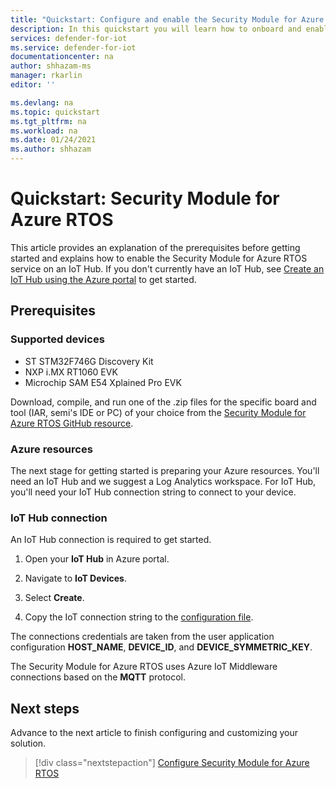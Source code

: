 ```yaml
---
title: "Quickstart: Configure and enable the Security Module for Azure RTOS"
description: In this quickstart you will learn how to onboard and enable the Security Module for Azure RTOS service in your Azure IoT Hub.
services: defender-for-iot
ms.service: defender-for-iot
documentationcenter: na
author: shhazam-ms
manager: rkarlin
editor: ''

ms.devlang: na
ms.topic: quickstart
ms.tgt_pltfrm: na
ms.workload: na
ms.date: 01/24/2021
ms.author: shhazam
---
```


# Quickstart: Security Module for Azure RTOS 

This article provides an explanation of the prerequisites before getting started and explains how to enable the Security Module for Azure RTOS service on an IoT Hub. If you don't currently have an IoT Hub, see [Create an IoT Hub using the Azure portal](../iot-hub/iot-hub-create-through-portal.md) to get started.

## Prerequisites 

### Supported devices

- ST STM32F746G Discovery Kit
- NXP i.MX RT1060 EVK
- Microchip SAM E54 Xplained Pro EVK

Download, compile, and run one of the .zip files for the specific board and tool (IAR, semi's IDE or PC) of your choice from the [Security Module for Azure RTOS GitHub resource](https://github.com/azure-rtos/azure-iot-preview/releases).

### Azure resources

The next stage for getting started is preparing your Azure resources. You'll need an IoT Hub and we suggest a Log Analytics workspace. For IoT Hub, you'll need your IoT Hub connection string to connect to your device. 
  
### IoT Hub connection

An IoT Hub connection is required to get started. 

1. Open your **IoT Hub** in Azure portal.

1. Navigate to **IoT Devices**.

1. Select **Create**.

1. Copy the IoT connection string to the [configuration file](how-to-azure-rtos-security-module.md).

The connections credentials are taken from the user application configuration **HOST_NAME**, **DEVICE_ID**, and **DEVICE_SYMMETRIC_KEY**.

The Security Module for Azure RTOS uses Azure IoT Middleware connections based on the **MQTT** protocol.

## Next steps

Advance to the next article to finish configuring and customizing your solution.

> [!div class="nextstepaction"]
> [Configure Security Module for Azure RTOS](how-to-azure-rtos-security-module.md)
